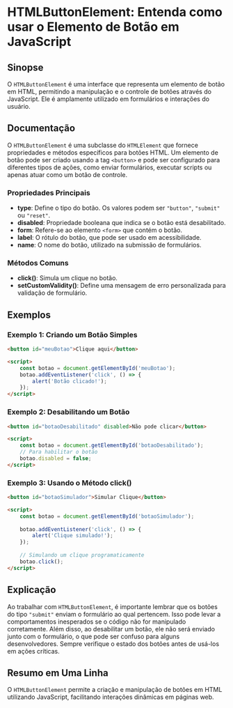 <!--
Meta Description: # HTMLButtonElement: Entenda como usar o Elemento de Botão em JavaScript ## Sinopse O `HTMLButtonElement` é uma interface que representa um elemento d...
Meta Keywords: botão, button, que, botao, html
-->

# HTMLButtonElement: Entenda como usar o Elemento de Botão em JavaScript

## Sinopse
O `HTMLButtonElement` é uma interface que representa um elemento de botão em HTML, permitindo a manipulação e o controle de botões através do JavaScript. Ele é amplamente utilizado em formulários e interações do usuário.

## Documentação
O `HTMLButtonElement` é uma subclasse do `HTMLElement` que fornece propriedades e métodos específicos para botões HTML. Um elemento de botão pode ser criado usando a tag `<button>` e pode ser configurado para diferentes tipos de ações, como enviar formulários, executar scripts ou apenas atuar como um botão de controle.

### Propriedades Principais
- **type**: Define o tipo do botão. Os valores podem ser `"button"`, `"submit"` ou `"reset"`.
- **disabled**: Propriedade booleana que indica se o botão está desabilitado.
- **form**: Refere-se ao elemento `<form>` que contém o botão.
- **label**: O rótulo do botão, que pode ser usado em acessibilidade.
- **name**: O nome do botão, utilizado na submissão de formulários.

### Métodos Comuns
- **click()**: Simula um clique no botão.
- **setCustomValidity()**: Define uma mensagem de erro personalizada para validação de formulário.

## Exemplos
### Exemplo 1: Criando um Botão Simples
```html
<button id="meuBotao">Clique aqui</button>

<script>
    const botao = document.getElementById('meuBotao');
    botao.addEventListener('click', () => {
        alert('Botão clicado!');
    });
</script>
```

### Exemplo 2: Desabilitando um Botão
```html
<button id="botaoDesabilitado" disabled>Não pode clicar</button>

<script>
    const botao = document.getElementById('botaoDesabilitado');
    // Para habilitar o botão
    botao.disabled = false;
</script>
```

### Exemplo 3: Usando o Método click()
```html
<button id="botaoSimulador">Simular Clique</button>

<script>
    const botao = document.getElementById('botaoSimulador');
    
    botao.addEventListener('click', () => {
        alert('Clique simulado!');
    });
    
    // Simulando um clique programaticamente
    botao.click();
</script>
```

## Explicação
Ao trabalhar com `HTMLButtonElement`, é importante lembrar que os botões do tipo `"submit"` enviam o formulário ao qual pertencem. Isso pode levar a comportamentos inesperados se o código não for manipulado corretamente. Além disso, ao desabilitar um botão, ele não será enviado junto com o formulário, o que pode ser confuso para alguns desenvolvedores. Sempre verifique o estado dos botões antes de usá-los em ações críticas.

## Resumo em Uma Linha
O `HTMLButtonElement` permite a criação e manipulação de botões em HTML utilizando JavaScript, facilitando interações dinâmicas em páginas web.